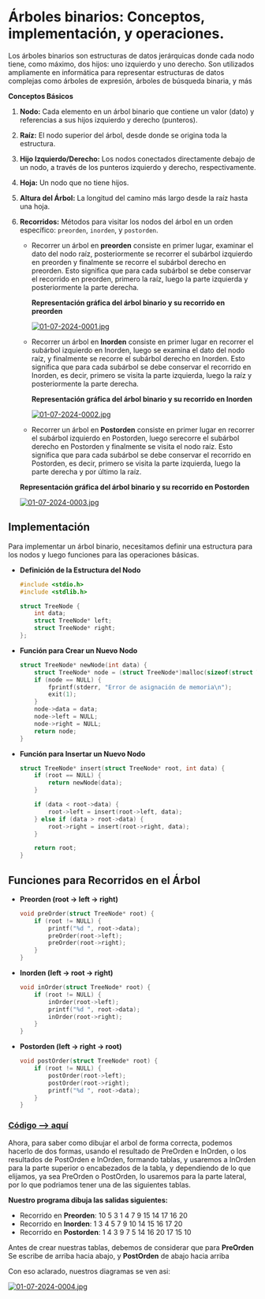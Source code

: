 # Árboles binarios: Conceptos, implementación, y operaciones.

Los árboles binarios son estructuras de datos jerárquicas donde cada nodo tiene, como máximo, dos hijos: uno izquierdo y uno derecho. Son utilizados ampliamente en informática para representar estructuras de datos complejas como árboles de expresión, árboles de búsqueda binaria, y más

**Conceptos Básicos**

1. **Nodo:** Cada elemento en un árbol binario que contiene un valor (dato) y referencias a sus hijos izquierdo y derecho (punteros).
2. **Raíz:** El nodo superior del árbol, desde donde se origina toda la estructura.
3. **Hijo Izquierdo/Derecho:** Los nodos conectados directamente debajo de un nodo, a través de los punteros izquierdo y derecho, respectivamente.
4. **Hoja:** Un nodo que no tiene hijos.
5. **Altura del Árbol:** La longitud del camino más largo desde la raíz hasta una hoja.
6. **Recorridos:** Métodos para visitar los nodos del árbol en un orden específico: `preorden`, `inorden`, y `postorden`.
    - Recorrer un árbol en **preorden**  consiste en primer lugar, examinar el dato del nodo raíz, posteriormente se recorrer el subárbol izquierdo en preorden y finalmente  se recorre el subárbol derecho en  preorden. Esto significa que para cada subárbol se debe conservar el recorrido en preorden, primero la raíz, luego la parte izquierda y posteriormente la parte derecha.
    
        **Representación gráfica del árbol binario y su recorrido en preorden**

        [![01-07-2024-0001.jpg](https://i.postimg.cc/R0G50z47/01-07-2024-0001.jpg)](https://postimg.cc/yJJrftJx)
        
    - Recorrer un árbol en **Inorden**  consiste en primer lugar en recorrer el subárbol izquierdo en Inorden, luego se examina el dato del nodo raíz, y finalmente  se recorre el subárbol derecho en  Inorden. Esto significa que para cada subárbol se debe conservar el recorrido en Inorden, es decir, primero se visita la parte izquierda, luego la raíz y posteriormente la parte derecha.

        **Representación gráfica del árbol binario y su recorrido en Inorden**

        [![01-07-2024-0002.jpg](https://i.postimg.cc/8PqrZ28m/01-07-2024-0002.jpg)](https://postimg.cc/SJfsstxn)

    - Recorrer un árbol en **Postorden**  consiste en primer lugar en recorrer el subárbol izquierdo en Postorden, luego serecorre el subárbol derecho en  Postorden y finalmente se visita el nodo raíz. Esto significa que para cada subárbol se debe conservar el recorrido en Postorden, es decir, primero se visita la parte izquierda, luego la parte derecha y por último la raíz.

    **Representación gráfica del árbol binario y su recorrido en Postorden**

    [![01-07-2024-0003.jpg](https://i.postimg.cc/4461KCdM/01-07-2024-0003.jpg)](https://postimg.cc/Wt4ZKH06)


## Implementación

Para implementar un árbol binario, necesitamos definir una estructura para los nodos y luego funciones para las operaciones básicas.

- **Definición de la Estructura del Nodo**

    ```c
    #include <stdio.h>
    #include <stdlib.h>

    struct TreeNode {
        int data;
        struct TreeNode* left;
        struct TreeNode* right;
    };
    ```
- **Función para Crear un Nuevo Nodo**

    ```c
    struct TreeNode* newNode(int data) {
        struct TreeNode* node = (struct TreeNode*)malloc(sizeof(struct TreeNode));
        if (node == NULL) {
            fprintf(stderr, "Error de asignación de memoria\n");
            exit(1);
        }
        node->data = data;
        node->left = NULL;
        node->right = NULL;
        return node;
    }
    ```
- **Función para Insertar un Nuevo Nodo**
    ```c
    struct TreeNode* insert(struct TreeNode* root, int data) {
        if (root == NULL) {
            return newNode(data);
        }

        if (data < root->data) {
            root->left = insert(root->left, data);
        } else if (data > root->data) {
            root->right = insert(root->right, data);
        }

        return root;
    }
    ```
## Funciones para Recorridos en el Árbol
- **Preorden (root -> left -> right)**
    ```c
    void preOrder(struct TreeNode* root) {
        if (root != NULL) {
            printf("%d ", root->data);
            preOrder(root->left);
            preOrder(root->right);
        }
    }
    ```
-  **Inorden (left -> root -> right)**
    ```c
    void inOrder(struct TreeNode* root) {
        if (root != NULL) {
            inOrder(root->left);
            printf("%d ", root->data);
            inOrder(root->right);
        }
    }
    ```
- **Postorden (left -> right -> root)**
    ```c
    void postOrder(struct TreeNode* root) {
        if (root != NULL) {
            postOrder(root->left);
            postOrder(root->right);
            printf("%d ", root->data);
        }
    }
    ```

### [Código --> aquí](./queueArray.c)

Ahora, para saber como dibujar el arbol de forma correcta, podemos hacerlo de dos formas, usando el resultado de PreOrden e InOrden, o los resultados de PostOrden e InOrden, formando tablas, y usaremos a InOrden para la parte superior o encabezados de la tabla, y dependiendo de lo que elijamos, ya sea PreOrden o PostOrden, lo usaremos para la parte lateral, por lo que podriamos tener una de las siguientes tablas.

**Nuestro programa dibuja las salidas siguientes:**

- Recorrido en **Preorden**: 10 5 3 1 4 7 9 15 14 17 16 20 
- Recorrido en **Inorden**: 1 3 4 5 7 9 10 14 15 16 17 20 
- Recorrido en **Postorden**: 1 4 3 9 7 5 14 16 20 17 15 10

Antes de crear nuestras tablas, debemos de considerar que para **PreOrden** Se escribe de arriba hacia abajo, y **PostOrden** de abajo hacia arriba

Con eso aclarado, nuestros diagramas se ven asi:

[![01-07-2024-0004.jpg](https://i.postimg.cc/4xdMb4Hn/01-07-2024-0004.jpg)](https://postimg.cc/mtv8TswG)




